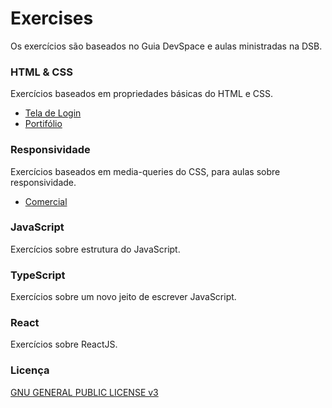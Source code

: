 <!-- 
    Copyright (C) 2019 Marcos Paulo Vaz de Oliveira

    This program is free software: you can redistribute it and/or modify
    it under the terms of the GNU General Public License as published by
    the Free Software Foundation, either version 3 of the License, or
    (at your option) any later version.

    This program is distributed in the hope that it will be useful,
    but WITHOUT ANY WARRANTY; without even the implied warranty of
    MERCHANTABILITY or FITNESS FOR A PARTICULAR PURPOSE.  See the
    GNU General Public License for more details.

    You should have received a copy of the GNU General Public License
    along with this program.  If not, see [http://www.gnu.org/licenses/].
-->
# Exercises
Os exercícios são baseados no Guia DevSpace e aulas ministradas na DSB.

### HTML & CSS
Exercícios baseados em propriedades básicas do HTML e CSS.
+ [Tela de Login](./ex/HTML&CSS/login.md)
+ [Portifólio](./ex/HTML&CSS/portfolio.md)

### Responsividade
Exercícios baseados em media-queries do CSS, para aulas sobre responsividade.
+ [Comercial](./ex/Responsividade/comercial.md)

### JavaScript
Exercícios sobre estrutura do JavaScript.

### TypeScript
Exercícios sobre um novo jeito de escrever JavaScript.

### React
Exercícios sobre ReactJS.

### Licença
[GNU GENERAL PUBLIC LICENSE v3](./LICENSE.md)